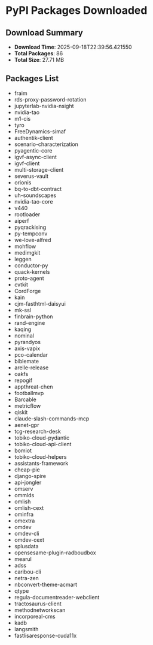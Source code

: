# PyPI Packages Downloaded

## Download Summary
- **Download Time**: 2025-09-18T22:39:56.421550
- **Total Packages**: 86
- **Total Size**: 27.71 MB

## Packages List
- fraim
- rds-proxy-password-rotation
- jupyterlab-nvidia-nsight
- nvidia-tao
- m1-cis
- tyro
- FreeDynamics-simaf
- authentik-client
- scenario-characterization
- pyagentic-core
- igvf-async-client
- igvf-client
- multi-storage-client
- severus-vault
- orionis
- bq-to-dbt-contract
- uh-soundscapes
- nvidia-tao-core
- v440
- rootloader
- aiperf
- pyqrackising
- py-tempconv
- we-love-alfred
- mohflow
- medimgkit
- leggen
- conductor-py
- quack-kernels
- proto-agent
- cvtkit
- CordForge
- kain
- cjm-fasthtml-daisyui
- mk-ssl
- finbrain-python
- rand-engine
- kaqing
- nominal
- pyrandyos
- axis-vapix
- pco-calendar
- biblemate
- arelle-release
- oakfs
- repogif
- appthreat-chen
- footballmvp
- Barcable
- metricflow
- qiskit
- claude-slash-commands-mcp
- aenet-gpr
- tcg-research-desk
- tobiko-cloud-pydantic
- tobiko-cloud-api-client
- bomiot
- tobiko-cloud-helpers
- assistants-framework
- cheap-pie
- django-spire
- api-jongler
- omserv
- ommlds
- omlish
- omlish-cext
- ominfra
- omextra
- omdev
- omdev-cli
- omdev-cext
- splusdata
- opensesame-plugin-radboudbox
- mearul
- adss
- caribou-cli
- netra-zen
- nbconvert-theme-acmart
- qtype
- regula-documentreader-webclient
- tractosaurus-client
- methodnetworkscan
- incorporeal-cms
- kadb
- langsmith
- fastlisaresponse-cuda11x
